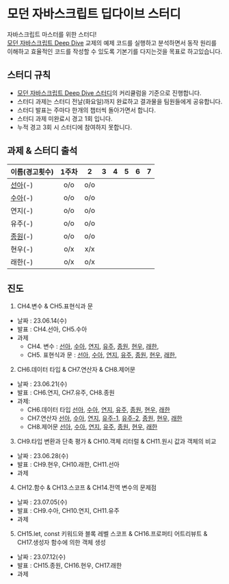 # 모던 자바스크립트 딥다이브 스터디

자바스크립트 마스터를 위한 스터디!  
[모던 자바스크립트 Deep Dive](https://github.com/wikibook/mjs) 교제의 예제 코드를 실행하고 분석하면서 동작 원리를 이해하고 효율적인 코드를 작성할 수 있도록 기본기를 다지는것을 목표로 하고있습니다.

## 스터디 규칙

- [모던 자바스크립트 Deep Dive 스터디](https://www.youtube.com/playlist?list=PLjQV3hketAJnP_ceUiPCc8GnNQ0REpCqr)의 커리큘럼을 기준으로 진행합니다.
- 스터디 과제는 스터디 전날(화요일)까지 완료하고 결과물을 팀원들에게 공유합니다.
- 스터디 발표는 주마다 한개의 챕터씩 돌아가면서 합니다.
- 스터디 과제 미완료시 경고 1회 입니다.
- 누적 경고 3회 시 스터디에 참여하지 못합니다.

## 과제 & 스터디 출석

| 이름(경고횟수)                               | 1주차 |  2  | 3   | 4   | 5   | 6   | 7   |
| -------------------------------------------- | :---: | :-: | --- | --- | --- | --- | --- |
| [선아](https://github.com/hellojoyworldz)(-) |  o/o  | o/o |
| [수아](https://github.com/yppeu)(-)          |  o/o  | o/o |
| 연지(-)                                      |  o/o  | o/o |
| 유주(-)                                      |  o/o  | o/o |
| [종원](https://github.com/Ubermensch0608)(-) |  o/o  | o/o |
| 현우(-)                                      |  o/x  | x/x |
| 래한(-)                                      |  o/x  | o/x |

## 진도

1. CH4.변수 & CH5.표현식과 문

- 날짜 : 23.06.14(수)
- 발표 : CH4.선아, CH5.수아
- 과제
  - CH4. 변수 :
    [선아](https://github.com/hellojoyworldz/modern-javasciprt-deep-dive/tree/master/CH4.%20%EB%B3%80%EC%88%98/sunah),
    [수아](https://aqusua.tistory.com/19),
    [연지](https://blog.naver.com/duswlskfk42/223128150767),
    [유주](https://velog.io/@leah1225/javascript-deep-dive-4%EC%9E%A5-%EB%B3%80%EC%88%98),
    [종원](https://fantasy-iris-224.notion.site/Ch4-c5bbe1898dd24039b020ef1f11353a17?pvs=4),
    [현우](https://cute-syrup-73b.notion.site/4-Deep-Dive-0cdca5aaecb6430abcc57a9a3ec700b3?pvs=4),
    [래한](https://www.notion.so/raehan/4-1e4fccf5f1284d838b81051710f4167e?pvs=4),
  - CH5. 표현식과 문 :
    [선아](https://github.com/hellojoyworldz/modern-javasciprt-deep-dive/tree/master/CH5.%20%ED%91%9C%ED%98%84%EC%8B%9D%EA%B3%BC%EB%AC%B8/sunah),
    [수아](https://aqusua.tistory.com/21),
    [연지](https://blog.naver.com/duswlskfk42/223128160921),
    [유주](https://velog.io/@leah1225/Javascript-Deep-Dive-5%EC%9E%A5-%ED%91%9C%ED%98%84%EC%8B%9D%EA%B3%BC-%EB%AC%B8),
    [종원](https://fantasy-iris-224.notion.site/Ch5-59548e0f725545fbb5efd0ad896738cf?pvs=4),
    [현우](https://cute-syrup-73b.notion.site/5-Deep-Dive-6caa840b3f93473e836753c853863a00?pvs=4),
    [래한](https://www.notion.so/raehan/5-ccae764153fa48f9ba3dba27c6025390?pvs=4),

2. CH6.데이터 타입 & CH7.연산자 & CH8.제어문

- 날짜 : 23.06.21(수)
- 발표 : CH6.연지, CH7.유주, CH8.종원
- 과제:
  - CH6.데이터 타입
    [선아](https://github.com/hellojoyworldz/modern-javasciprt-deep-dive/blob/master/CH6.%20%EB%8D%B0%EC%9D%B4%ED%84%B0%20%ED%83%80%EC%9E%85/sunah/README.md),
    [수아](https://aqusua.tistory.com/26),
    [연지](https://blog.naver.com/PostView.naver?blogId=duswlskfk42&logNo=223133563634&parentCategoryNo=&categoryNo=41&viewDate=&isShowPopularPosts=false&from=postView),
    [유주](https://velog.io/@leah1225/Javascript-Deep-Dive-6장-데이터-타입),
    [종원](https://fantasy-iris-224.notion.site/ch-06-28fd68385a6047e4a41e6bcb2408d21e),
    [현우](),
    [래한](https://www.notion.so/raehan/6-75eed5db980e4660b0cb00602d759d09?pvs=4)
  - CH7.연산자
    [선아](https://github.com/hellojoyworldz/modern-javasciprt-deep-dive/blob/master/CH7.%20%EC%97%B0%EC%82%B0%EC%9E%90/sunah/README.md),
    [수아](https://aqusua.tistory.com/27?category=1028778),
    [연지](https://blog.naver.com/PostView.naver?blogId=duswlskfk42&logNo=223134303110&categoryNo=41&parentCategoryNo=0&viewDate=&currentPage=1&postListTopCurrentPage=1&from=postView&userTopListOpen=true&userTopListCount=5&userTopListManageOpen=false&userTopListCurrentPage=1),
    [유주-1](https://velog.io/@leah1225/Javascript-Deep-Dive-7장-연산자),
    [유주-2](https://velog.io/@leah1225/Javascript-Deep-Dive-7장-연산자-2),
    [종원](https://fantasy-iris-224.notion.site/ch-07-52c647e8e49d4137bfcf45b0cd1121cd),
    [현우](),
    [래한](https://www.notion.so/raehan/7-f0dfea673b494689989fbc0b7f50e685?pvs=4)
  - CH8.제어문
    [선아](https://github.com/hellojoyworldz/modern-javasciprt-deep-dive/blob/master/CH8.%20%EC%A0%9C%EC%96%B4%EB%AC%B8/sunah/README.md),
    [수아](https://aqusua.tistory.com/28?category=1028778),
    [연지](https://blog.naver.com/PostView.naver?blogId=duswlskfk42&logNo=223134348164&categoryNo=41&parentCategoryNo=0&viewDate=&currentPage=1&postListTopCurrentPage=1&from=postView&userTopListOpen=true&userTopListCount=5&userTopListManageOpen=false&userTopListCurrentPage=1),
    [유주](https://velog.io/@leah1225/Javascript-Deep-Dive-8장-제어문),
    [종원](https://fantasy-iris-224.notion.site/ch-08-daf46ad3c01b42f1acfbc240d5f24979),
    [현우](),
    [래한](https://www.notion.so/raehan/8-b62693a930174ac1805583fa9205c134?pvs=4)

3. CH9.타입 변환과 단축 평가 & CH10.객체 리터럴 & CH11.원시 값과 객체의 비교

- 날짜 : 23.06.28(수)
- 발표 : CH9.현우, CH10.래한, CH11.선아
- 과제

4. CH12.함수 & CH13.스코프 & CH14.전역 변수의 문제점

- 날짜 : 23.07.05(수)
- 발표 : CH9.수아, CH10.연지, CH11.유주
- 과제

5. CH15.let, const 키워드와 블록 레벨 스코프 & CH16.프로퍼티 어트리뷰트 & CH17.생성자 함수에 의한 객체 생성

- 날짜 : 23.07.12(수)
- 발표 : CH15.종원, CH16.현우, CH17.래한
- 과제
